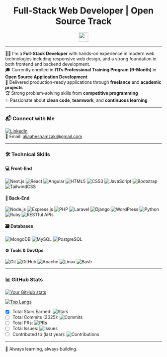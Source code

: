 <h1 align="center">Full-Stack Web Developer | Open Source Track</h1>
<p align="center">
  <img src="https://media.giphy.com/media/hvRJCLFzcasrR4ia7z/giphy.gif" width="30"/>
</p>

---

👨‍💻 I'm a **Full-Stack Developer** with hands-on experience in modern web technologies including responsive web design, and a strong foundation in both frontend and backend development.  
🎓 Currently enrolled in **ITI’s Professional Training Program (9-Month)** in **Open Source Application Development**  
🚀 Delivered production-ready applications through **freelance** and **academic projects**  
🏆 Strong problem-solving skills from **competitive programming**  
✨ Passionate about **clean code**, **teamwork**, and **continuous learning**

---

### 📬 Connect with Me

[![LinkedIn](https://img.shields.io/badge/LinkedIn-blue?logo=linkedin&style=for-the-badge)](https://linkedin.com/in/aliaa-hesham)  
📧 Email: aliaaheshamzaki@gmail.com

---

### 🛠 Technical Skills

#### 💻 Front-End
![Next.js](https://img.shields.io/badge/Next.js-000?style=for-the-badge&logo=next.js&logoColor=white)
![React](https://img.shields.io/badge/React-20232A?style=for-the-badge&logo=react&logoColor=61DAFB)
![Angular](https://img.shields.io/badge/Angular-DD0031?style=for-the-badge&logo=angular&logoColor=white)
![HTML5](https://img.shields.io/badge/HTML5-E34F26?style=for-the-badge&logo=html5&logoColor=white)
![CSS3](https://img.shields.io/badge/CSS3-1572B6?style=for-the-badge&logo=css3&logoColor=white)
![JavaScript](https://img.shields.io/badge/JavaScript-F7DF1E?style=for-the-badge&logo=javascript&logoColor=black)
![Bootstrap](https://img.shields.io/badge/Bootstrap-563D7C?style=for-the-badge&logo=bootstrap&logoColor=white)
![TailwindCSS](https://img.shields.io/badge/Tailwind_CSS-38B2AC?style=for-the-badge&logo=tailwind-css&logoColor=white)

#### 🔧 Back-End
![Node.js](https://img.shields.io/badge/Node.js-339933?style=for-the-badge&logo=nodedotjs&logoColor=white)
![Express.js](https://img.shields.io/badge/Express.js-000000?style=for-the-badge&logo=express&logoColor=white)
![PHP](https://img.shields.io/badge/PHP-777BB4?style=for-the-badge&logo=php&logoColor=white)
![Laravel](https://img.shields.io/badge/Laravel-FF2D20?style=for-the-badge&logo=laravel&logoColor=white)
![Django](https://img.shields.io/badge/Django-092E20?style=for-the-badge&logo=django&logoColor=white)
![WordPress](https://img.shields.io/badge/WordPress-21759B?style=for-the-badge&logo=wordpress&logoColor=white)
![Python](https://img.shields.io/badge/Python-3776AB?style=for-the-badge&logo=python&logoColor=white)
![Ruby](https://img.shields.io/badge/Ruby-CC342D?style=for-the-badge&logo=ruby&logoColor=white)
![RESTful APIs](https://img.shields.io/badge/REST-API-ff69b4?style=for-the-badge)

#### 🗃 Databases
![MongoDB](https://img.shields.io/badge/MongoDB-4EA94B?style=for-the-badge&logo=mongodb&logoColor=white)
![MySQL](https://img.shields.io/badge/MySQL-005C84?style=for-the-badge&logo=mysql&logoColor=white)
![PostgreSQL](https://img.shields.io/badge/PostgreSQL-4169E1?style=for-the-badge&logo=postgresql&logoColor=white)

#### ⚙️ Tools & DevOps
![Git](https://img.shields.io/badge/Git-F05032?style=for-the-badge&logo=git&logoColor=white)
![GitHub](https://img.shields.io/badge/GitHub-100000?style=for-the-badge&logo=github&logoColor=white)
![Apache](https://img.shields.io/badge/Apache-D22128?style=for-the-badge&logo=apache&logoColor=white)
![Linux](https://img.shields.io/badge/Linux-FCC624?style=for-the-badge&logo=linux&logoColor=black)
![Bash](https://img.shields.io/badge/Bash-4EAA25?style=for-the-badge&logo=gnu-bash&logoColor=white)

---

### 📊 GitHub Stats

[![Your GitHub stats](https://github-readme-stats.vercel.app/api?username=aliaa11&show_icons=true&theme=radical)](https://github.com/anuraghazra/github-readme-stats)

[![Top Langs](https://github-readme-stats.vercel.app/api/top-langs/?username=aliaa11&layout=compact&theme=radical)](https://github.com/anuraghazra/github-readme-stats)

- [x] Total Stars Earned: ![Stars](https://img.shields.io/github/stars/aliaa11?style=flat-square)
- [ ] Total Commits (2025): ![Commits](https://img.shields.io/github/commit-activity/y/aliaa11?style=flat-square)
- [ ] Total PRs: ![PRs](https://img.shields.io/github/issues-pr/aliaa11?style=flat-square)
- [ ] Total Issues: ![Issues](https://img.shields.io/github/issues/aliaa11?style=flat-square)
- [ ] Contributed to (last year): ![Contributions](https://img.shields.io/github/commit-activity/y/aliaa11?style=flat-square)

---

🧠 Always learning, always building.
